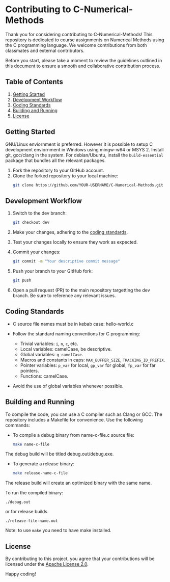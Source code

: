 # Contributing to C-Numerical-Methods

Thank you for considering contributing to C-Numerical-Methods! This repository is dedicated to course assignments on Numerical Methods using the C programming language. We welcome contributions from both classmates and external contributors.

Before you start, please take a moment to review the guidelines outlined in this document to ensure a smooth and collaborative contribution process.

## Table of Contents

1. [Getting Started](#getting-started)
2. [Development Workflow](#development-workflow)
3. [Coding Standards](#coding-standards)
4. [Building and Running](#building-and-running)
5. [License](#license)

## Getting Started

GNU/Linux enviornment is preferred. However it is possible to setup C development enviornment in Windows using mingw-w64 or MSYS 2.
Install git, gcc/clang in the system. For debian/Ubuntu, install the `build-essential` package that bundles all the relevant packages.

1. Fork the repository to your GitHub account.
2. Clone the forked repository to your local machine:
   ```bash
   git clone https://github.com/YOUR-USERNAME/C-Numerical-Methods.git
   ```

## Development Workflow

1. Switch to the dev branch:
   ```bash
   git checkout dev
   ```

2. Make your changes, adhering to the [coding standards](#coding-standards).

3. Test your changes locally to ensure they work as expected.

4. Commit your changes:
   ```bash
   git commit -m "Your descriptive commit message"
   ```

5. Push your branch to your GitHub fork:
   ```bash
   git push
   ```

6. Open a pull request (PR) to the main repository targetting the dev branch. Be sure to reference any relevant issues.

## Coding Standards

- C source file names must be in kebab case: hello-world.c

- Follow the standard naming conventions for C programming:
  - Trivial variables: `i`, `n`, `c`, etc.
  - Local variables: camelCase, be descriptive.
  - Global variables: `g_camelCase`.
  - Macros and constants in caps: `MAX_BUFFER_SIZE`, `TRACKING_ID_PREFIX`.
  - Pointer variables: `p_var` for local, `gp_var` for global, `fp_var` for far pointers.
  - Functions: camelCase.

- Avoid the use of global variables whenever possible.

## Building and Running

To compile the code, you can use a C compiler such as Clang or GCC. The repository includes a Makefile for convenience. Use the following commands:

- To compile a debug binary from name-c-file.c source file:
  ```bash
  make name-c-file
  ```

The debug build will be titled debug.out/debug.exe.

- To generate a release binary:
  ```bash
  make release-name-c-file
  ```

The release build will create an optimized binary with the same name.

To run the compiled binary:
  ```
  ./debug.out
  ```
  or for release builds
  ```
  ./release-file-name.out
  ```

Note: to use `make` you need to have make installed.

## License

By contributing to this project, you agree that your contributions will be licensed under the [Apache License 2.0](LICENSE).

Happy coding!
